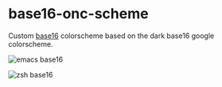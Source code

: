 # base16-onc-scheme

Custom [base16](https://github.com/chriskempson/base16) colorscheme based on the dark base16 google colorscheme.

![emacs base16](https://git.onze.io/onze/base16-onc-theme/raw/branch/master/screenshots/emacs-base16.png)

![zsh base16](https://git.onze.io/onze/base16-onc-theme/raw/branch/master/screenshots/zsh-base16.png)

